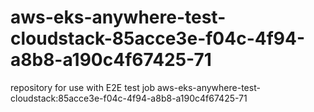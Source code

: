 # aws-eks-anywhere-test-cloudstack-85acce3e-f04c-4f94-a8b8-a190c4f67425-71
repository for use with E2E test job aws-eks-anywhere-test-cloudstack:85acce3e-f04c-4f94-a8b8-a190c4f67425-71

